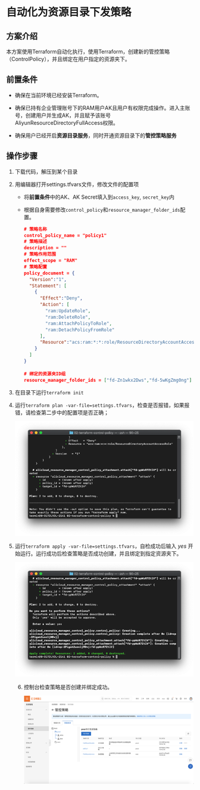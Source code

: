 # 自动化为资源目录下发策略

## 方案介绍

本方案使用Terraform自动化执行，使用Terraform，创建新的管控策略（ControlPolicy），并且绑定在用户指定的资源夹下。

## 前置条件

- 确保在当前环境已经安装Terraform。

- 确保已持有企业管理账号下的RAM用户AK且用户有权限完成操作。进入主账号，创建用户并生成AK，并且赋予该账号AliyunResourceDirectoryFullAccess权限。

- 确保用户已经开启**资源目录服务**，同时开通资源目录下的**管控策略服务**


## 操作步骤

1. 下载代码，解压到某个目录

2. 用编辑器打开settings.tfvars文件，修改文件的配置项

   - 将**前置条件**中的AK、AK Secret填入到`access_key`, `secret_key`内

   - 根据自身需要修改`control_policy`和`resource_manager_folder_ids`配置。

     ```json
     # 策略名称
     control_policy_name = "policy1"
     # 策略描述
     description = ""
     # 策略作用范围
     effect_scope = "RAM"
     # 策略配置
     policy_document = {
       "Version":"1",
       "Statement": [
         {
           "Effect":"Deny",
           "Action": [
             "ram:UpdateRole",
             "ram:DeleteRole",
             "ram:AttachPolicyToRole",
             "ram:DetachPolicyFromRole"
           ],
           "Resource":"acs:ram:*:*:role/ResourceDirectoryAccountAccessRole"
         }
       ]
     }
     
     # 绑定的资源夹ID组
     resource_manager_folder_ids = ["fd-Zn1wkx2Dws","fd-5wKgZmg0ng"]
     ```

3. 在目录下运行`terraform init`

4. 运行`terraform plan -var-file=settings.tfvars`，检查是否报错，如果报错，请检查第二步中的配置项是否正确；

   ![4.02-plan运行结果](../../img/4.02-plan运行结果.png)

5. 运行`terraform apply -var-file=settings.tfvars`，自检成功后输入 *yes* 开始运行。运行成功后检查策略是否成功创建，并且绑定到指定资源夹下。

   ![5.02-apply运行结果](../../img/5.02-apply运行结果.png)

   6. 控制台检查策略是否创建并绑定成功。

      ![11.02-控制台](../../img/11.02-控制台.png)

